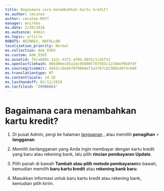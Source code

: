 ```yaml
---
title: Bagaimana cara menambahkan kartu kredit?
ms.author: cmcatee
author: cmcatee-MSFT
manager: mnirkhe
ms.date: 2/20/2018
ms.audience: Admin
ms.topic: article
ROBOTS: NOINDEX, NOFOLLOW
localization_priority: Normal
ms.collection: Adm_O365
ms.custom: Adm_O365
ms.assetid: fbce8401-1a2c-4372-af0b-d855c1cd5f31
ms.openlocfilehash: 08bd00ec85a1dc95800f787583c12340ef0b8fdf
ms.sourcegitcommit: dd43cc0a9470f98b8ef2a3787c823801d674c666
ms.translationtype: MT
ms.contentlocale: id-ID
ms.lasthandoff: 02/12/2019
ms.locfileid: "29906663"
---
```

# <a name="how-do-i-add-a-credit-card"></a>Bagaimana cara menambahkan kartu kredit?

1. Di pusat Admin, pergi ke halaman [langganan](https://go.microsoft.com/fwlink/p/?linkid=842054) , atau memilih **penagihan** \> **langganan**.
    
2. Memilih berlangganan yang Anda ingin membayar dengan kartu kredit yang baru atau rekening bank, lalu pilih **rincian pembayaran Update**.
    
3. Pilih panah di bawah **Tambah atau pilih metode pembayaran**ke bawah, kemudian memilih **baru kartu kredit** atau **rekening bank baru**.
    
4. Masukkan informasi untuk baru kartu kredit atau rekening bank, kemudian pilih kirim.
    

